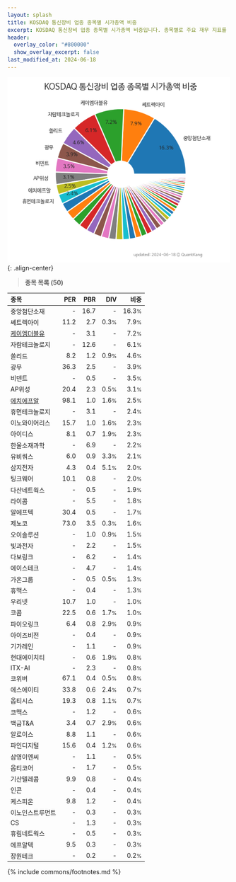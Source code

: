 ```yaml
---
layout: splash
title: KOSDAQ 통신장비 업종 종목별 시가총액 비중
excerpt: KOSDAQ 통신장비 업종 종목별 시가총액 비중입니다. 종목별로 주요 재무 지표를 함께 표시합니다.
header:
  overlay_color: "#800000"
  show_overlay_excerpt: false
last_modified_at: 2024-06-18
---
```



![KOSDAQ 통신장비 업종 종목별 시가총액 비중](/stats/sector/images/kosdaq_업종_통신장비_종목.png){: .align-center}


> **종목 목록 (50)**<a id="list"></a>

| **종목** | **PER** | **PBR** | **DIV** | **비중** |
| :------- | ------: | ------: | ------: | -------: |
| 중앙첨단소재 | - | 16.7 | - | 16.3<small>%</small> |
| 쎄트렉아이 | 11.2 | 2.7 | 0.3<small>%</small> | 7.9<small>%</small> |
| [케이엠더블유](/032500/) | - | 3.1 | - | 7.2<small>%</small> |
| 자람테크놀로지 | - | 12.6 | - | 6.1<small>%</small> |
| 쏠리드 | 8.2 | 1.2 | 0.9<small>%</small> | 4.6<small>%</small> |
| 광무 | 36.3 | 2.5 | - | 3.9<small>%</small> |
| 비덴트 | - | 0.5 | - | 3.5<small>%</small> |
| AP위성 | 20.4 | 2.3 | 0.5<small>%</small> | 3.1<small>%</small> |
| [에치에프알](/230240/) | 98.1 | 1.0 | 1.6<small>%</small> | 2.5<small>%</small> |
| 휴먼테크놀로지 | - | 3.1 | - | 2.4<small>%</small> |
| 이노와이어리스 | 15.7 | 1.0 | 1.6<small>%</small> | 2.3<small>%</small> |
| 아이디스 | 8.1 | 0.7 | 1.9<small>%</small> | 2.3<small>%</small> |
| 한울소재과학 | - | 6.9 | - | 2.2<small>%</small> |
| 유비쿼스 | 6.0 | 0.9 | 3.3<small>%</small> | 2.1<small>%</small> |
| 삼지전자 | 4.3 | 0.4 | 5.1<small>%</small> | 2.0<small>%</small> |
| 팅크웨어 | 10.1 | 0.8 | - | 2.0<small>%</small> |
| 다산네트웍스 | - | 0.5 | - | 1.9<small>%</small> |
| 라이콤 | - | 5.5 | - | 1.8<small>%</small> |
| 알에프텍 | 30.4 | 0.5 | - | 1.7<small>%</small> |
| 제노코 | 73.0 | 3.5 | 0.3<small>%</small> | 1.6<small>%</small> |
| 오이솔루션 | - | 1.0 | 0.9<small>%</small> | 1.5<small>%</small> |
| 빛과전자 | - | 2.2 | - | 1.5<small>%</small> |
| 다보링크 | - | 6.2 | - | 1.4<small>%</small> |
| 에이스테크 | - | 4.7 | - | 1.4<small>%</small> |
| 가온그룹 | - | 0.5 | 0.5<small>%</small> | 1.3<small>%</small> |
| 휴맥스 | - | 0.4 | - | 1.3<small>%</small> |
| 우리넷 | 10.7 | 1.0 | - | 1.0<small>%</small> |
| 코콤 | 22.5 | 0.6 | 1.7<small>%</small> | 1.0<small>%</small> |
| 파이오링크 | 6.4 | 0.8 | 2.9<small>%</small> | 0.9<small>%</small> |
| 아이즈비전 | - | 0.4 | - | 0.9<small>%</small> |
| 기가레인 | - | 1.1 | - | 0.9<small>%</small> |
| 현대에이치티 | - | 0.6 | 1.9<small>%</small> | 0.8<small>%</small> |
| ITX-AI | - | 2.3 | - | 0.8<small>%</small> |
| 코위버 | 67.1 | 0.4 | 0.5<small>%</small> | 0.8<small>%</small> |
| 에스에이티 | 33.8 | 0.6 | 2.4<small>%</small> | 0.7<small>%</small> |
| 옵티시스 | 19.3 | 0.8 | 1.1<small>%</small> | 0.7<small>%</small> |
| 코맥스 | - | 1.2 | - | 0.6<small>%</small> |
| 백금T&A | 3.4 | 0.7 | 2.9<small>%</small> | 0.6<small>%</small> |
| 알로이스 | 8.8 | 1.1 | - | 0.6<small>%</small> |
| 파인디지털 | 15.6 | 0.4 | 1.2<small>%</small> | 0.6<small>%</small> |
| 삼영이엔씨 | - | 1.1 | - | 0.5<small>%</small> |
| 옵티코어 | - | 1.7 | - | 0.5<small>%</small> |
| 기산텔레콤 | 9.9 | 0.8 | - | 0.4<small>%</small> |
| 인콘 | - | 0.4 | - | 0.4<small>%</small> |
| 케스피온 | 9.8 | 1.2 | - | 0.4<small>%</small> |
| 이노인스트루먼트 | - | 0.3 | - | 0.3<small>%</small> |
| CS | - | 1.3 | - | 0.3<small>%</small> |
| 휴림네트웍스 | - | 0.5 | - | 0.3<small>%</small> |
| 에프알텍 | 9.5 | 0.3 | - | 0.3<small>%</small> |
| 장원테크 | - | 0.2 | - | 0.2<small>%</small> |

{% include commons/footnotes.md %}